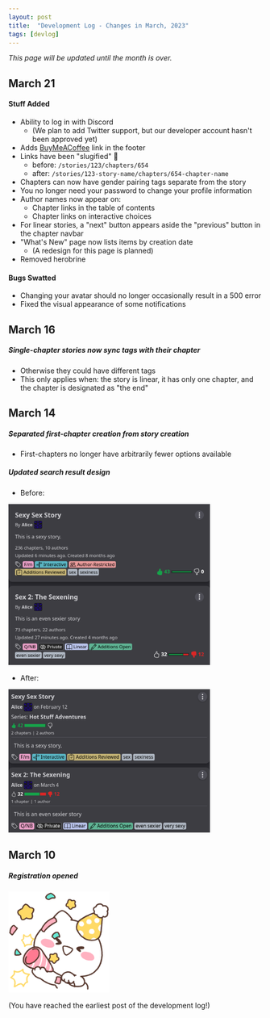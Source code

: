 ```yaml
---
layout: post
title:  "Development Log - Changes in March, 2023"
tags: [devlog]
---
```


_This page will be updated until the month is over._

## March 21


#### Stuff Added

- Ability to log in with Discord
    - (We plan to add Twitter support, but our developer account hasn't been approved yet)
- Adds [BuyMeACoffee](https://www.buymeacoffee.com/collaberotica) link in the footer
- Links have been "slugified" 🐌
    - before: `/stories/123/chapters/654`
    - after: `/stories/123-story-name/chapters/654-chapter-name`
- Chapters can now have gender pairing tags separate from the story
- You no longer need your password to change your profile information 
- Author names now appear on:
  - Chapter links in the table of contents
  - Chapter links on interactive choices
- For linear stories, a "next" button appears aside the "previous" button in the chapter navbar
- "What's New" page now lists items by creation date
  - (A redesign for this page is planned)
- Removed herobrine

#### Bugs Swatted

- Changing your avatar should no longer occasionally result in a 500 error
- Fixed the visual appearance of some notifications


## March 16

##### Single-chapter stories now sync tags with their chapter

- Otherwise they could have different tags
- This only applies when: the story is linear, it has only one chapter, and the chapter is designated as "the end"

## March 14

##### Separated first-chapter creation from story creation

- First-chapters no longer have arbitrarily fewer options available

##### Updated search result design


- Before:

<img src="/assets/img/323s2.png" width="400px" alt="search after">

- After:

<img src="/assets/img/323s1.png" width="400px" alt="search before">

## March 10

##### Registration opened

<img src="/assets/img/yay.png" width="200px" height="200px" alt="party popper">

(You have reached the earliest post of the development log!)
